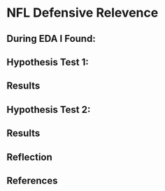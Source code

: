 # NFL Defensive Relevence 

## During EDA I Found: 

## Hypothesis Test 1:

## Results

## Hypothesis Test 2:

## Results

## Reflection

## References